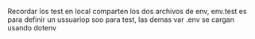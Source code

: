 Recordar los test en local comparten los dos archivos de env, env.test es para definir un 
ussuariop soo para test, las demas var .env se cargan usando dotenv